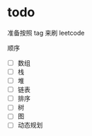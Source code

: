 # todo

准备按照 tag 来刷 leetcode

顺序

- [ ] 数组
- [ ] 栈
- [ ] 堆
- [ ] 链表
- [ ] 排序
- [ ] 树
- [ ] 图
- [ ] 动态规划